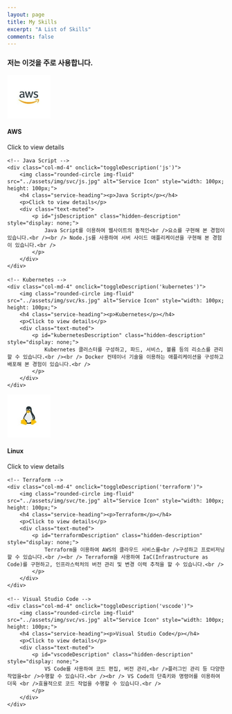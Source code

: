 ```yaml
---
layout: page
title: My Skills
excerpt: "A List of Skills"
comments: false
---
```


<div class="row">
    <div class="col-lg-12 text-center">
        <h3 class="section-subheading text-muted">저는 이것을 주로 사용합니다.</h3>
    </div>
</div>

<div class="row text-center">
    <!-- AWS -->
    <div class="col-md-4" onclick="toggleDescription('aws')">
        <img class="rounded-circle img-fluid" src="../assets/img/svc/aws.jpg" alt="Service Icon" style="width: 100px; height: 100px;">
        <h4 class="service-heading"><p>AWS</p></h4>
        <p>Click to view details</p>
        <div class="text-muted">
            <p id="awsDescription" class="hidden-description" style="display: none;">
                AWS 아키텍처를 구성한 뒤,<br /> 직접 생성하고 연결할 수 있습니다.<br /> <br /> 보안을 위해 VPC 및 서브넷을 생성하고,<br /> 역할과 정책을 구성할 수 있습니다.<br />
            </p>
        </div>
    </div>

    <!-- Java Script -->
    <div class="col-md-4" onclick="toggleDescription('js')">
        <img class="rounded-circle img-fluid" src="../assets/img/svc/js.jpg" alt="Service Icon" style="width: 100px; height: 100px;">
        <h4 class="service-heading"><p>Java Script</p></h4>
        <p>Click to view details</p>
        <div class="text-muted">
            <p id="jsDescription" class="hidden-description" style="display: none;">
                Java Script를 이용하여 웹사이트의 동적인<br />요소를 구현해 본 경험이 있습니다.<br /><br /> Node.js를 사용하여 서버 사이드 애플리케이션을 구현해 본 경험이 있습니다.<br />
            </p>
        </div>
    </div>

    <!-- Kubernetes -->
    <div class="col-md-4" onclick="toggleDescription('kubernetes')">
        <img class="rounded-circle img-fluid" src="../assets/img/svc/ks.jpg" alt="Service Icon" style="width: 100px; height: 100px;">
        <h4 class="service-heading"><p>Kubernetes</p></h4>
        <p>Click to view details</p>
        <div class="text-muted">
            <p id="kubernetesDescription" class="hidden-description" style="display: none;">
                Kubernetes 클러스터를 구성하고, 파드, 서비스, 볼륨 등의 리소스를 관리할 수 있습니다.<br /><br /> Docker 컨테이너 기술을 이용하는 애플리케이션을 구성하고 배포해 본 경험이 있습니다.<br />
            </p>
        </div>
    </div>
</div>

<div class="row text-center">
    <!-- Linux -->
    <div class="col-md-4" onclick="toggleDescription('linux')">
        <img class="rounded-circle img-fluid" src="../assets/img/svc/li.jpg" alt="Service Icon" style="width: 100px; height: 100px;">
        <h4 class="service-heading"><p>Linux</p></h4>
        <p>Click to view details</p>
        <div class="text-muted">
            <p id="linuxDescription" class="hidden-description" style="display: none;">
                Linux 커맨드 라인 인터페이스(CLI)를 이용하여<br />파일 및 디렉토리 작업, 패키지 설치, 서비스 제어<br />등을 수행할 수 있습니다.<br /><br /> Linux에서 사용되는 Ubuntu를 설치하고 <br /> 구성하는 방법을 알고 있습니다<br />
            </p>
        </div>
    </div>

    <!-- Terraform -->
    <div class="col-md-4" onclick="toggleDescription('terraform')">
        <img class="rounded-circle img-fluid" src="../assets/img/svc/te.jpg" alt="Service Icon" style="width: 100px; height: 100px;">
        <h4 class="service-heading"><p>Terraform</p></h4>
        <p>Click to view details</p>
        <div class="text-muted">
            <p id="terraformDescription" class="hidden-description" style="display: none;">
                Terraform을 이용하여 AWS의 클라우드 서비스를<br />구성하고 프로비저닝할 수 있습니다.<br /><br /> Terraform을 사용하여 IaC(Infrastructure as Code)를 구현하고, 인프라스럭처의 버전 관리 및 변경 이력 추적을 할 수 있습니다.<br />
            </p>
        </div>
    </div>

    <!-- Visual Studio Code -->
    <div class="col-md-4" onclick="toggleDescription('vscode')">
        <img class="rounded-circle img-fluid" src="../assets/img/svc/vs.jpg" alt="Service Icon" style="width: 100px; height: 100px;">
        <h4 class="service-heading"><p>Visual Studio Code</p></h4>
        <p>Click to view details</p>
        <div class="text-muted">
            <p id="vscodeDescription" class="hidden-description" style="display: none;">
                VS Code를 사용하여 코드 편집, 버전 관리,<br />플러그인 관리 등 다양한 작업을<br />수행할 수 있습니다.<br /><br /> VS Code의 단축키와 명령어를 이용하여 더욱 <br />효율적으로 코드 작업을 수행할 수 있습니다.<br />
            </p>
        </div>
    </div>
</div>

<script>
    function toggleDescription(service) {
        var description = document.getElementById(service + 'Description');
        if (description.style.display === 'none' || description.style.display === '') {
            description.style.display = 'block';
        } else {
            description.style.display = 'none';
        }
    }
</script>

